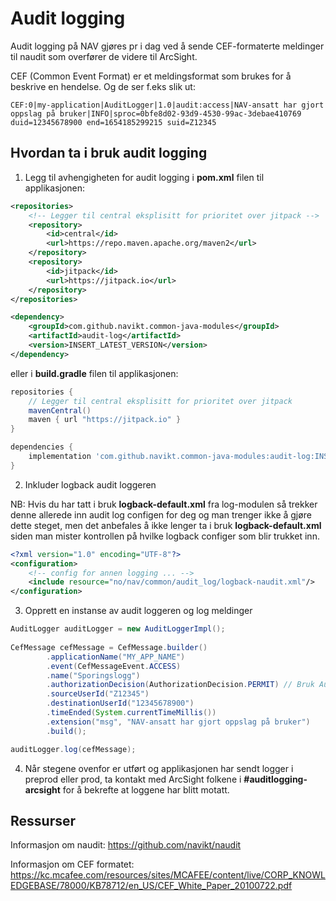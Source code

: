 # Audit logging

Audit logging på NAV gjøres pr i dag ved å sende CEF-formaterte meldinger til naudit som overfører de videre til ArcSight.

CEF (Common Event Format) er et meldingsformat som brukes for å beskrive en hendelse. Og de ser f.eks slik ut:

```
CEF:0|my-application|AuditLogger|1.0|audit:access|NAV-ansatt har gjort oppslag på bruker|INFO|sproc=0bfe8d02-93d9-4530-99ac-3debae410769 duid=12345678900 end=1654185299215 suid=Z12345
```

## Hvordan ta i bruk audit logging

1. Legg til avhengigheten for audit logging i **pom.xml** filen til applikasjonen:
```xml
<repositories>
    <!-- Legger til central eksplisitt for prioritet over jitpack -->
    <repository>
        <id>central</id>
        <url>https://repo.maven.apache.org/maven2</url>
    </repository>
    <repository>
        <id>jitpack</id>
        <url>https://jitpack.io</url>
    </repository>
</repositories>

<dependency>
    <groupId>com.github.navikt.common-java-modules</groupId>
    <artifactId>audit-log</artifactId>
    <version>INSERT_LATEST_VERSION</version>
</dependency>
```

eller i **build.gradle** filen til applikasjonen:

```groovy
repositories {
    // Legger til central eksplisitt for prioritet over jitpack
    mavenCentral()
    maven { url "https://jitpack.io" }
}

dependencies {
    implementation 'com.github.navikt.common-java-modules:audit-log:INSERT_LATEST_VERSION'
}
 ```

2. Inkluder logback audit loggeren

NB: Hvis du har tatt i bruk **logback-default.xml** fra log-modulen så trekker denne allerede inn audit log configen for deg
og man trenger ikke å gjøre dette steget, men det anbefales å ikke lenger ta i bruk
**logback-default.xml** siden man mister kontrollen på hvilke logback configer som blir trukket inn.

```xml
<?xml version="1.0" encoding="UTF-8"?>
<configuration>
    <!-- config for annen logging ... -->
    <include resource="no/nav/common/audit_log/logback-naudit.xml"/>
</configuration>
```

3. Opprett en instanse av audit loggeren og log meldinger

```java
AuditLogger auditLogger = new AuditLoggerImpl();
        
CefMessage cefMessage = CefMessage.builder()
        .applicationName("MY_APP_NAME")
        .event(CefMessageEvent.ACCESS)
        .name("Sporingslogg")
        .authorizationDecision(AuthorizationDecision.PERMIT) // Bruk AuthorizationDecision.DENY hvis Nav-ansatt ikke fikk tilgang til å gjøre oppslag
        .sourceUserId("Z12345")
        .destinationUserId("12345678900")
        .timeEnded(System.currentTimeMillis())
        .extension("msg", "NAV-ansatt har gjort oppslag på bruker")
        .build();

auditLogger.log(cefMessage);
```

4. Når stegene ovenfor er utført og applikasjonen har sendt logger i preprod eller prod, ta kontakt med ArcSight folkene 
i **#auditlogging-arcsight** for å bekrefte at loggene har blitt motatt.

## Ressurser

Informasjon om naudit:
https://github.com/navikt/naudit

Informasjon om CEF formatet:
https://kc.mcafee.com/resources/sites/MCAFEE/content/live/CORP_KNOWLEDGEBASE/78000/KB78712/en_US/CEF_White_Paper_20100722.pdf
